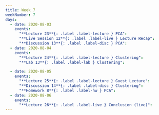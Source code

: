 ```yaml
---
title: Week 7
weekNumber: 7
days:
  - date: 2020-08-03
    events:
      "**Lecture 23**{: .label .label-lecture } PCA":
      "**Live Session 12**{: .label .label-live } Lecture Recap":
      "**Discussion 13**{: .label .label-disc } PCA":
  - date: 2020-08-04
    events:
      "**Lecture 24**{: .label .label-lecture } Clustering":
      "**Lab 13**{: .label .label-lab } Clustering":

  - date: 2020-08-05
    events:
      "**Lecture 25**{: .label .label-lecture } Guest Lecture":
      "**Discussion 14**{: .label .label-disc } Clustering":
      "**Homework 8**{: .label .label-hw } PCA":
  - date: 2020-08-06
    events:
      "**Lecture 26**{: .label .label-live } Conclusion (live)":
---
```

